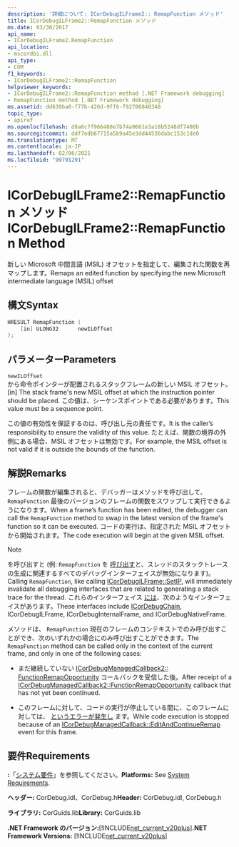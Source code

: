 ```yaml
---
description: '詳細について: ICorDebugILFrame2:: RemapFunction メソッド'
title: ICorDebugILFrame2::RemapFunction メソッド
ms.date: 03/30/2017
api_name:
- ICorDebugILFrame2.RemapFunction
api_location:
- mscordbi.dll
api_type:
- COM
f1_keywords:
- ICorDebugILFrame2::RemapFunction
helpviewer_keywords:
- ICorDebugILFrame2::RemapFunction method [.NET Framework debugging]
- RemapFunction method [.NET Framework debugging]
ms.assetid: dd639ba0-f77b-426d-9ff6-f92706840348
topic_type:
- apiref
ms.openlocfilehash: d8a6c7f966488e7b74a9661e3a18b5248df7400b
ms.sourcegitcommit: ddf7edb67715a5b9a45e3dd44536dabc153c1de0
ms.translationtype: MT
ms.contentlocale: ja-JP
ms.lasthandoff: 02/06/2021
ms.locfileid: "99791291"
---
```

# <a name="icordebugilframe2remapfunction-method"></a><span data-ttu-id="ef168-103">ICorDebugILFrame2::RemapFunction メソッド</span><span class="sxs-lookup"><span data-stu-id="ef168-103">ICorDebugILFrame2::RemapFunction Method</span></span>

<span data-ttu-id="ef168-104">新しい Microsoft 中間言語 (MSIL) オフセットを指定して、編集された関数を再マップします。</span><span class="sxs-lookup"><span data-stu-id="ef168-104">Remaps an edited function by specifying the new Microsoft intermediate language (MSIL) offset</span></span>  
  
## <a name="syntax"></a><span data-ttu-id="ef168-105">構文</span><span class="sxs-lookup"><span data-stu-id="ef168-105">Syntax</span></span>  
  
```cpp  
HRESULT RemapFunction (  
    [in] ULONG32      newILOffset  
);  
```  
  
## <a name="parameters"></a><span data-ttu-id="ef168-106">パラメーター</span><span class="sxs-lookup"><span data-stu-id="ef168-106">Parameters</span></span>  

 `newILOffset`  
 <span data-ttu-id="ef168-107">から命令ポインターが配置されるスタックフレームの新しい MSIL オフセット。</span><span class="sxs-lookup"><span data-stu-id="ef168-107">[in] The stack frame's new MSIL offset at which the instruction pointer should be placed.</span></span> <span data-ttu-id="ef168-108">この値は、シーケンスポイントである必要があります。</span><span class="sxs-lookup"><span data-stu-id="ef168-108">This value must be a sequence point.</span></span>  
  
 <span data-ttu-id="ef168-109">この値の有効性を保証するのは、呼び出し元の責任です。</span><span class="sxs-lookup"><span data-stu-id="ef168-109">It is the caller’s responsibility to ensure the validity of this value.</span></span> <span data-ttu-id="ef168-110">たとえば、関数の境界の外側にある場合、MSIL オフセットは無効です。</span><span class="sxs-lookup"><span data-stu-id="ef168-110">For example, the MSIL offset is not valid if it is outside the bounds of the function.</span></span>  
  
## <a name="remarks"></a><span data-ttu-id="ef168-111">解説</span><span class="sxs-lookup"><span data-stu-id="ef168-111">Remarks</span></span>  

 <span data-ttu-id="ef168-112">フレームの関数が編集されると、デバッガーはメソッドを呼び出して、 `RemapFunction` 最後のバージョンのフレームの関数をスワップして実行できるようになります。</span><span class="sxs-lookup"><span data-stu-id="ef168-112">When a frame’s function has been edited, the debugger can call the `RemapFunction` method to swap in the latest version of the frame's function so it can be executed.</span></span> <span data-ttu-id="ef168-113">コードの実行は、指定された MSIL オフセットから開始されます。</span><span class="sxs-lookup"><span data-stu-id="ef168-113">The code execution will begin at the given MSIL offset.</span></span>  
  
> [!NOTE]
> <span data-ttu-id="ef168-114">を呼び出すと (例: `RemapFunction` を [呼び出す](icordebugilframe-setip-method.md)と、スレッドのスタックトレースの生成に関連するすべてのデバッグインターフェイスが無効になります)。</span><span class="sxs-lookup"><span data-stu-id="ef168-114">Calling `RemapFunction`, like calling [ICorDebugILFrame::SetIP](icordebugilframe-setip-method.md), will immediately invalidate all debugging interfaces that are related to generating a stack trace for the thread.</span></span> <span data-ttu-id="ef168-115">これらのインターフェイス [には](icordebugchain-interface.md)、次のようなインターフェイスがあります。</span><span class="sxs-lookup"><span data-stu-id="ef168-115">These interfaces include [ICorDebugChain](icordebugchain-interface.md), ICorDebugILFrame, ICorDebugInternalFrame, and ICorDebugNativeFrame.</span></span>  
  
 <span data-ttu-id="ef168-116">メソッドは、 `RemapFunction` 現在のフレームのコンテキストでのみ呼び出すことができ、次のいずれかの場合にのみ呼び出すことができます。</span><span class="sxs-lookup"><span data-stu-id="ef168-116">The `RemapFunction` method can be called only in the context of the current frame, and only in one of the following cases:</span></span>  
  
- <span data-ttu-id="ef168-117">まだ継続していない [ICorDebugManagedCallback2:: FunctionRemapOpportunity](icordebugmanagedcallback2-functionremapopportunity-method.md) コールバックを受信した後。</span><span class="sxs-lookup"><span data-stu-id="ef168-117">After receipt of a [ICorDebugManagedCallback2::FunctionRemapOpportunity](icordebugmanagedcallback2-functionremapopportunity-method.md) callback that has not yet been continued.</span></span>  
  
- <span data-ttu-id="ef168-118">このフレームに対して、コードの実行が停止している間に、このフレームに対しては、 [というエラーが発生し](icordebugmanagedcallback-editandcontinueremap-method.md) ます。</span><span class="sxs-lookup"><span data-stu-id="ef168-118">While code execution is stopped because of an [ICorDebugManagedCallback::EditAndContinueRemap](icordebugmanagedcallback-editandcontinueremap-method.md) event for this frame.</span></span>  
  
## <a name="requirements"></a><span data-ttu-id="ef168-119">要件</span><span class="sxs-lookup"><span data-stu-id="ef168-119">Requirements</span></span>  

 <span data-ttu-id="ef168-120">**:**「[システム要件](../../get-started/system-requirements.md)」を参照してください。</span><span class="sxs-lookup"><span data-stu-id="ef168-120">**Platforms:** See [System Requirements](../../get-started/system-requirements.md).</span></span>  
  
 <span data-ttu-id="ef168-121">**ヘッダー:** CorDebug.idl、CorDebug.h</span><span class="sxs-lookup"><span data-stu-id="ef168-121">**Header:** CorDebug.idl, CorDebug.h</span></span>  
  
 <span data-ttu-id="ef168-122">**ライブラリ:** CorGuids.lib</span><span class="sxs-lookup"><span data-stu-id="ef168-122">**Library:** CorGuids.lib</span></span>  
  
 <span data-ttu-id="ef168-123">**.NET Framework のバージョン:**[!INCLUDE[net_current_v20plus](../../../../includes/net-current-v20plus-md.md)]</span><span class="sxs-lookup"><span data-stu-id="ef168-123">**.NET Framework Versions:** [!INCLUDE[net_current_v20plus](../../../../includes/net-current-v20plus-md.md)]</span></span>
